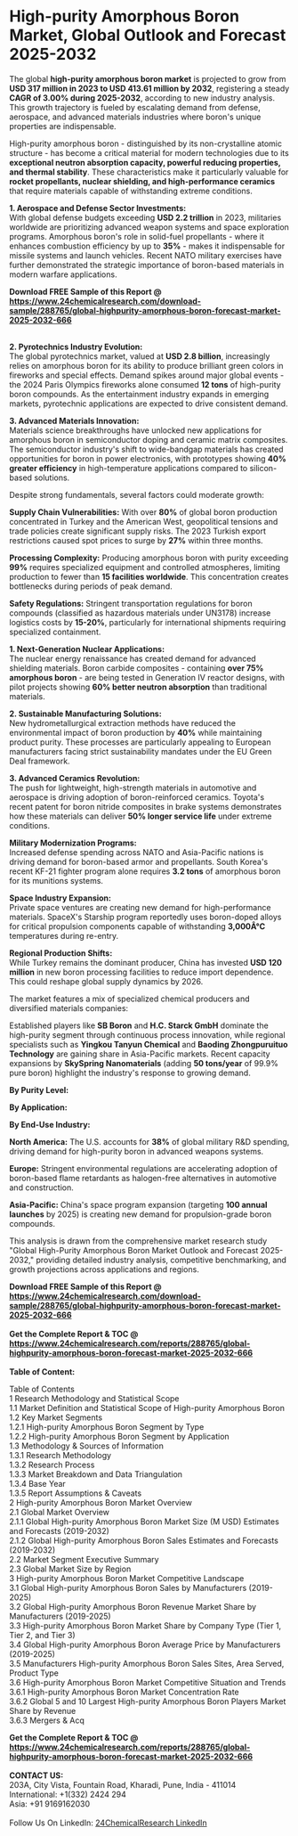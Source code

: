 <h1>High-purity Amorphous Boron Market, Global Outlook and Forecast 2025-2032</h1><p>The global <strong>high-purity amorphous boron market</strong> is projected to grow from <strong>USD 317 million in 2023 to USD 413.61 million by 2032</strong>, registering a steady <strong>CAGR of 3.00% during 2025-2032</strong>, according to new industry analysis. This growth trajectory is fueled by escalating demand from defense, aerospace, and advanced materials industries where boron's unique properties are indispensable.</p><p>High-purity amorphous boron - distinguished by its non-crystalline atomic structure - has become a critical material for modern technologies due to its <strong>exceptional neutron absorption capacity, powerful reducing properties, and thermal stability</strong>. These characteristics make it particularly valuable for <strong>rocket propellants, nuclear shielding, and high-performance ceramics</strong> that require materials capable of withstanding extreme conditions.</p><p><strong>1. Aerospace and Defense Sector Investments:</strong><br>
With global defense budgets exceeding <strong>USD 2.2 trillion</strong> in 2023, militaries worldwide are prioritizing advanced weapon systems and space exploration programs. Amorphous boron's role in solid-fuel propellants - where it enhances combustion efficiency by up to <strong>35%</strong> - makes it indispensable for missile systems and launch vehicles. Recent NATO military exercises have further demonstrated the strategic importance of boron-based materials in modern warfare applications.</p><div><b>Download FREE Sample of this Report @ 
            <a href="https://www.24chemicalresearch.com/download-sample/288765/global-highpurity-amorphous-boron-forecast-market-2025-2032-666">
            https://www.24chemicalresearch.com/download-sample/288765/global-highpurity-amorphous-boron-forecast-market-2025-2032-666</a></b></div><br><p><strong>2. Pyrotechnics Industry Evolution:</strong><br>
The global pyrotechnics market, valued at <strong>USD 2.8 billion</strong>, increasingly relies on amorphous boron for its ability to produce brilliant green colors in fireworks and special effects. Demand spikes around major global events - the 2024 Paris Olympics fireworks alone consumed <strong>12 tons</strong> of high-purity boron compounds. As the entertainment industry expands in emerging markets, pyrotechnic applications are expected to drive consistent demand.</p><p><strong>3. Advanced Materials Innovation:</strong><br>
Materials science breakthroughs have unlocked new applications for amorphous boron in semiconductor doping and ceramic matrix composites. The semiconductor industry's shift to wide-bandgap materials has created opportunities for boron in power electronics, with prototypes showing <strong>40% greater efficiency</strong> in high-temperature applications compared to silicon-based solutions.</p><p>Despite strong fundamentals, several factors could moderate growth:</p><p><strong>Supply Chain Vulnerabilities:</strong> With over <strong>80%</strong> of global boron production concentrated in Turkey and the American West, geopolitical tensions and trade policies create significant supply risks. The 2023 Turkish export restrictions caused spot prices to surge by <strong>27%</strong> within three months.</p><p><strong>Processing Complexity:</strong> Producing amorphous boron with purity exceeding <strong>99%</strong> requires specialized equipment and controlled atmospheres, limiting production to fewer than <strong>15 facilities worldwide</strong>. This concentration creates bottlenecks during periods of peak demand.</p><p><strong>Safety Regulations:</strong> Stringent transportation regulations for boron compounds (classified as hazardous materials under UN3178) increase logistics costs by <strong>15-20%</strong>, particularly for international shipments requiring specialized containment.</p><p><strong>1. Next-Generation Nuclear Applications:</strong><br>
The nuclear energy renaissance has created demand for advanced shielding materials. Boron carbide composites - containing <strong>over 75% amorphous boron</strong> - are being tested in Generation IV reactor designs, with pilot projects showing <strong>60% better neutron absorption</strong> than traditional materials.</p><p><strong>2. Sustainable Manufacturing Solutions:</strong><br>
New hydrometallurgical extraction methods have reduced the environmental impact of boron production by <strong>40%</strong> while maintaining product purity. These processes are particularly appealing to European manufacturers facing strict sustainability mandates under the EU Green Deal framework.</p><p><strong>3. Advanced Ceramics Revolution:</strong><br>
The push for lightweight, high-strength materials in automotive and aerospace is driving adoption of boron-reinforced ceramics. Toyota's recent patent for boron nitride composites in brake systems demonstrates how these materials can deliver <strong>50% longer service life</strong> under extreme conditions.</p><p><strong>Military Modernization Programs:</strong><br>
Increased defense spending across NATO and Asia-Pacific nations is driving demand for boron-based armor and propellants. South Korea's recent KF-21 fighter program alone requires <strong>3.2 tons</strong> of amorphous boron for its munitions systems.</p><p><strong>Space Industry Expansion:</strong><br>
Private space ventures are creating new demand for high-performance materials. SpaceX's Starship program reportedly uses boron-doped alloys for critical propulsion components capable of withstanding <strong>3,000Â°C</strong> temperatures during re-entry.</p><p><strong>Regional Production Shifts:</strong><br>
While Turkey remains the dominant producer, China has invested <strong>USD 120 million</strong> in new boron processing facilities to reduce import dependence. This could reshape global supply dynamics by 2026.</p><p>The market features a mix of specialized chemical producers and diversified materials companies:</p><p>Established players like <strong>SB Boron</strong> and <strong>H.C. Starck GmbH</strong> dominate the high-purity segment through continuous process innovation, while regional specialists such as <strong>Yingkou Tanyun Chemical</strong> and <strong>Baoding Zhongpuruituo Technology</strong> are gaining share in Asia-Pacific markets. Recent capacity expansions by <strong>SkySpring Nanomaterials</strong> (adding <strong>50 tons/year</strong> of 99.9% pure boron) highlight the industry's response to growing demand.</p><p><strong>By Purity Level:</strong></p><p><strong>By Application:</strong></p><p><strong>By End-Use Industry:</strong></p><p><strong>North America:</strong> The U.S. accounts for <strong>38%</strong> of global military R&amp;D spending, driving demand for high-purity boron in advanced weapons systems.</p><p><strong>Europe:</strong> Stringent environmental regulations are accelerating adoption of boron-based flame retardants as halogen-free alternatives in automotive and construction.</p><p><strong>Asia-Pacific:</strong> China's space program expansion (targeting <strong>100 annual launches</strong> by 2025) is creating new demand for propulsion-grade boron compounds.</p><p>This analysis is drawn from the comprehensive market research study "Global High-Purity Amorphous Boron Market Outlook and Forecast 2025-2032," providing detailed industry analysis, competitive benchmarking, and growth projections across applications and regions.</p><div><b>Download FREE Sample of this Report @ 
            <a href="https://www.24chemicalresearch.com/download-sample/288765/global-highpurity-amorphous-boron-forecast-market-2025-2032-666">
            https://www.24chemicalresearch.com/download-sample/288765/global-highpurity-amorphous-boron-forecast-market-2025-2032-666</a></b></div><br><div><b>Get the Complete Report & TOC @ 
            <a href="https://www.24chemicalresearch.com/reports/288765/global-highpurity-amorphous-boron-forecast-market-2025-2032-666">
            https://www.24chemicalresearch.com/reports/288765/global-highpurity-amorphous-boron-forecast-market-2025-2032-666</a></b></div><br>
            <b>Table of Content:</b><p>Table of Contents<br />
1 Research Methodology and Statistical Scope<br />
1.1 Market Definition and Statistical Scope of High-purity Amorphous Boron<br />
1.2 Key Market Segments<br />
1.2.1 High-purity Amorphous Boron Segment by Type<br />
1.2.2 High-purity Amorphous Boron Segment by Application<br />
1.3 Methodology & Sources of Information<br />
1.3.1 Research Methodology<br />
1.3.2 Research Process<br />
1.3.3 Market Breakdown and Data Triangulation<br />
1.3.4 Base Year<br />
1.3.5 Report Assumptions & Caveats<br />
2 High-purity Amorphous Boron Market Overview<br />
2.1 Global Market Overview<br />
2.1.1 Global High-purity Amorphous Boron Market Size (M USD) Estimates and Forecasts (2019-2032)<br />
2.1.2 Global High-purity Amorphous Boron Sales Estimates and Forecasts (2019-2032)<br />
2.2 Market Segment Executive Summary<br />
2.3 Global Market Size by Region<br />
3 High-purity Amorphous Boron Market Competitive Landscape<br />
3.1 Global High-purity Amorphous Boron Sales by Manufacturers (2019-2025)<br />
3.2 Global High-purity Amorphous Boron Revenue Market Share by Manufacturers (2019-2025)<br />
3.3 High-purity Amorphous Boron Market Share by Company Type (Tier 1, Tier 2, and Tier 3)<br />
3.4 Global High-purity Amorphous Boron Average Price by Manufacturers (2019-2025)<br />
3.5 Manufacturers High-purity Amorphous Boron Sales Sites, Area Served, Product Type<br />
3.6 High-purity Amorphous Boron Market Competitive Situation and Trends<br />
3.6.1 High-purity Amorphous Boron Market Concentration Rate<br />
3.6.2 Global 5 and 10 Largest High-purity Amorphous Boron Players Market Share by Revenue<br />
3.6.3 Mergers & Acq</p><div><b>Get the Complete Report & TOC @ 
            <a href="https://www.24chemicalresearch.com/reports/288765/global-highpurity-amorphous-boron-forecast-market-2025-2032-666">
            https://www.24chemicalresearch.com/reports/288765/global-highpurity-amorphous-boron-forecast-market-2025-2032-666</a></b></div><br><b>CONTACT US:</b><br>
            203A, City Vista, Fountain Road, Kharadi, Pune, India - 411014<br>
            International: +1(332) 2424 294<br>
            Asia: +91 9169162030 <br><br>
            Follow Us On LinkedIn: <a href="https://www.linkedin.com/company/24chemicalresearch/">24ChemicalResearch LinkedIn</a>